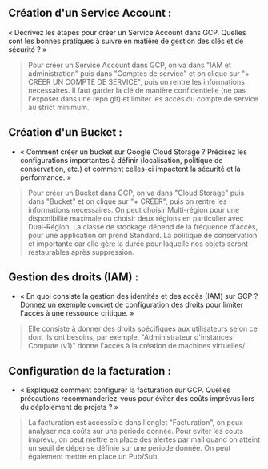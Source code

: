 ## Création d'un Service Account :

« Décrivez les étapes pour créer un Service Account dans GCP. Quelles sont les
bonnes pratiques à suivre en matière de gestion des clés et de sécurité ? »

> Pour créer un Service Account dans GCP, on va dans "IAM et administration" puis dans "Comptes de service" et on clique sur "+ CRÉER UN COMPTE DE SERVICE", puis on rentre les informations necessaires. Il faut garder la clé de manière confidentielle (ne pas l'exposer dans une repo git) et limiter les accès du compte de service au strict minimum.

## Création d'un Bucket :

- « Comment créer un bucket sur Google Cloud Storage ? Précisez les configurations importantes à définir (localisation, politique de conservation, etc.) et comment celles-ci impactent la sécurité et la performance. »

> Pour créer un Bucket dans GCP, on va dans "Cloud Storage" puis dans "Bucket" et on clique sur "+ CRÉER", puis on rentre les informations necessaires. On peut choisir Multi-région pour une disponibilité maximale ou choisir deux régions en particulier avec Dual-Région. La classe de stockage dépend de la fréquence d'accès, pour une application on prend Standard. La politique de conservation et importante car elle gère la durée pour laquelle nos objets seront restaurables après suppression.


## Gestion des droits (IAM) :

- « En quoi consiste la gestion des identités et des accès (IAM) sur GCP ? Donnez un exemple concret de configuration des droits pour limiter l'accès à une ressource critique. »

> Elle consiste à donner des droits spécifiques aux utilisateurs selon ce dont ils ont besoins, par exemple, "Administrateur d'instances Compute (v1)" donne l'accès à la création de machines virtuelles/

## Configuration de la facturation :

- « Expliquez comment configurer la facturation sur GCP. Quelles précautions recommanderiez-vous pour éviter des coûts imprévus lors du déploiement de projets ? »

> La facturation est accessible dans l'onglet "Facturation", on peux analyser nos coûts sur une periode donnée. Pour eviter les couts imprevu, on peut mettre en place des alertes par mail quand on atteint un seuil de dépense définie sur une periode donnée. On peut également mettre en place un Pub/Sub.